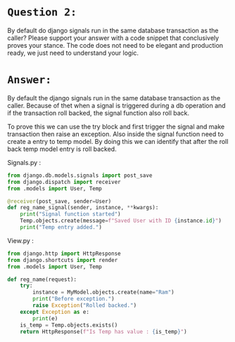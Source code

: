 
# `Question 2:` 
By default do django signals run in the same database transaction as the caller? Please support your answer with a code snippet that conclusively proves your stance. The code does not need to be elegant and production ready, we just need to understand your logic.

# `Answer:`
By default the django signals run in the same database transaction as the caller.
Because of thet when a signal is triggered during a db operation and if the transaction roll backed, the signal function also roll back.

To prove this we can use the try block and first trigger the signal and make transaction then raise an exception.
Also inside the signal function need to create a entry to temp model.
By doing this we can identify that after the roll back temp model entry is roll backed.

Signals.py :
```python
from django.db.models.signals import post_save
from django.dispatch import receiver
from .models import User, Temp

@receiver(post_save, sender=User)
def reg_name_signal(sender, instance, **kwargs):
    print("Signal function started")
    Temp.objects.create(message=f"Saved User with ID {instance.id}")
    print("Temp entry added.")
```

View.py :
```python
from django.http import HttpResponse
from django.shortcuts import render
from .models import User, Temp

def reg_name(request):
    try:
        instance = MyModel.objects.create(name="Ram")
        print("Before exception.")
        raise Exception("Rolled backed.")
    except Exception as e:
        print(e)
    is_temp = Temp.objects.exists()
    return HttpResponse(f"Is Temp has value : {is_temp}")
```